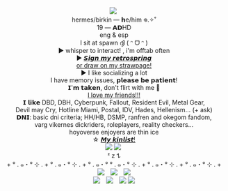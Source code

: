 <div align="center">
	<img src="https://64.media.tumblr.com/fa20c1060ba45602acd177e8cca9fa38/7173e688e7dc2e36-1c/s640x960/4c7e88af8e898891e32f4fb8d95327f6990f3a70.pnj">
‎
</div> <div align="center"> hermes/birkin — 𝗵e/him 𖦹.✧˚</div>
</div> <div align="center"> 19 — 𝗔𝗗HD</div>
</div> <div align="center"> eng & esp</div>
</div> <div align="center"> I sit at spawn  ദ്ദി ( ᵔ ᗜ ᵔ )
        </div>
</div> <div align="center"> ► whisper to interact! , i'm offtab often </div>
</div>
<div align="center">
    ► <a href="https://retrospring.net/@xerosene">𝙎𝙞𝙜𝙣 𝙢𝙮 𝙧𝙚𝙩𝙧𝙤𝙨𝙥𝙧𝙞𝙣𝙜 </a>
</div>
<div align="center">
     <a href="https://xerosene.straw.page/sillyahh">or draw on my strawpage!</a>
</div>
</div> <div align="center"> ► I like socializing a lot </div>
</div> <div align="center"> I have memory issues, 𝗽𝗹𝗲𝗮𝘀𝗲 𝗯𝗲 𝗽𝗮𝘁𝗶𝗲𝗻𝘁! </div>
</div> <div align="center"> 𝗜'𝗺 𝘁𝗮𝗸𝗲𝗻, don't flirt with me 🙏 </div>
<div align="center">
     <a href="https://rentry.co/1-800-BIOHAZARD">I love my friends!!! </a>
</div>
</div> <div align="center"> 𝗜 𝗹𝗶𝗸𝗲 DBD, DBH, Cyberpunk, Fallout, Resident Evil, Metal Gear, </div>
</div> <div align="center"> Devil may Cry, Hotline Miami, Postal, IDV, Hades, Hellenism... (+ ask) </div>
</div> <div align="center"> 𝗗𝗡𝗜: basic dni criteria; HH/HB, DSMP, ranfren and okegom fandom,</div>
</div> <div align="center">varg vikernes dickriders, roleplayers, reality checkers... </div>
</div> <div align="center">hoyoverse enjoyers are thin ice </div>
<div align="center">
    ☆ <a href="https://rentry.co/nightcitystarz">𝙈𝙮 𝙠𝙞𝙣𝙡𝙞𝙨𝙩! </a>
<div align="center">
	<img src="https://github.com/xerosene/xerosene/assets/132354142/ebfbd1d9-ef27-4422-b76f-89d776966110"> <img src="https://i.postimg.cc/jSHDWkt4/Untitled512-20220917095323.png">
‎</div> <div align="center">ᶻ 𝗓 𐰁  </div>
</div> <div align="center"> + ° .  ๑・° ⊹ . + ° .  ๑・° ⊹ . + ° .  ๑・° ° .  ๑・° ⊹ . + ° .  ๑・° ⊹ . + ° .  ๑・°  ⊹ . +</a>
</div>
	<div align="center">
    <img src="https://i.ibb.co/YRy0Twr/tumblr-0daff9c85b9b87d61e1a610bdf5b6805-daeeae6b-640-1-1.jpg" style="display: inline-block; margin-right: 10px;">
    <img src="https://i.ibb.co/RcnLztc/tumblr-0fe158ba1f41b6aa8d025efc5d3d097c-ebde1603-1280.jpg" style="display: inline-block; margin-right: 10px;">
    <img src="https://i.ibb.co/Vtsngy2/tumblr-3fc5566659a2e74bc4864c5dc8ba29d0-f4b8beab-640.jpg" style="display: inline-block;">
<div align="center">
    <img src="https://i.ibb.co/Khq1CTg/tumblr-388f2058d6c7bd8ae8f2c457dbf1c870-a78eb802-1280.jpg" style="display: inline-block; margin-right: 10px;">
    <img src="https://i.ibb.co/V2TLC5k/tumblr-1f09aef4a6dceaa06783a616acdc3890-0f513f40-1280.jpg" style="display: inline-block; margin-right: 10px;">
    <img src="https://i.ibb.co/jyr1HF8/tumblr-a71d0b12d809c306b7d0590dd7c5f798-c66419dc-400.jpg" style="display: inline-block;">
<img src="https://i.ibb.co/P1r10Z5/tumblr-d9f9f41eebed220cdf762b359345ceb9-9f99a20b-2048-1.png">
